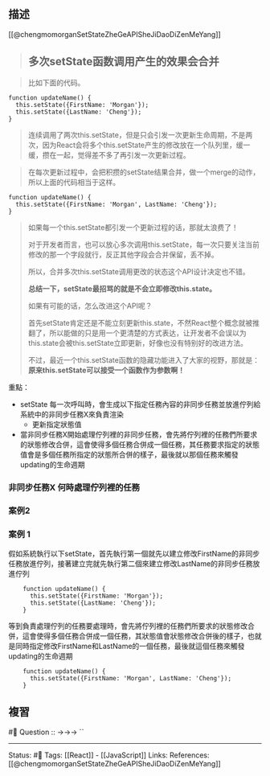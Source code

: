 



## 描述
[[@chengmomorganSetStateZheGeAPISheJiDaoDiZenMeYang]]
> ## 多次setState函数调用产生的效果会合并

> 比如下面的代码。

```text
function updateName() {
  this.setState({FirstName: 'Morgan'});
  this.setState({LastName: 'Cheng'});
}
```

> 连续调用了两次this.setState，但是只会引发一次更新生命周期，不是两次，因为React会将多个this.setState产生的修改放在一个队列里，缓一缓，攒在一起，觉得差不多了再引发一次更新过程。



> 在每次更新过程中，会把积攒的setState结果合并，做一个merge的动作，所以上面的代码相当于这样。

```text
function updateName() {
  this.setState({FirstName: 'Morgan', LastName: 'Cheng'});
}
```

> 如果每一个this.setState都引发一个更新过程的话，那就太浪费了！
> 
> 对于开发者而言，也可以放心多次调用this.setState，每一次只要关注当前修改的那一个字段就行，反正其他字段会合并保留，丢不掉。  
> 
> 所以，合并多次this.setState调用更改的状态这个API设计决定也不错。
> 
> **总结一下，setState最招骂的就是不会立即修改this.state。**
> 
> 如果有可能的话，怎么改进这个API呢？
>
>首先setState肯定还是不能立刻更新this.state，不然React整个概念就被推翻了，所以能做的只是用一个更清楚的方式表达，让开发者不会误以为this.state会被this.setState立即更新，好像也没有特别好的改进方法。
>
>不过，最近一个this.setState函数的隐藏功能进入了大家的视野，那就是：**原来this.setState可以接受一个函数作为参数啊！**

重點：
- setState 每一次呼叫時，會生成以下指定任務內容的非同步任務並放進佇列給系統中的非同步任務X來負責渲染
	- 更新指定狀態值
- 當非同步任務X開始處理佇列裡的非同步任務，會先將佇列裡的任務們所要求的狀態修改合併，這會使得多個任務合併成一個任務，其任務要求指定的狀態值會是多個任務所指定的狀態所合併的樣子，最後就以那個任務來觸發updating的生命週期


### 非同步任務X 何時處理佇列裡的任務



### 案例2



### 案例 1
假如系統執行以下setState，首先執行第一個就先以建立修改FirstName的非同步任務放進佇列，接著建立完就先執行第二個來建立修改LastName的非同步任務放進佇列
```
	function updateName() {
	  this.setState({FirstName: 'Morgan'});
	  this.setState({LastName: 'Cheng'});
	}
```

等到負責處理佇列的任務要處理時，會先將佇列裡的任務們所要求的狀態修改合併，這會使得多個任務合併成一個任務，其狀態值會狀態修改合併後的樣子，也就是同時指定修改FirstName和LastName的一個任務，最後就這個任務來觸發updating的生命週期
```
	function updateName() {
	  this.setState({FirstName: 'Morgan', LastName: 'Cheng'});
	}
```



## 複習
#🧠 Question :: ->->-> ``
<!--SR:!2022-08-24,3,250-->

---
Status: #🌱 
Tags:
[[React]] - [[JavaScript]]
Links:
References:
[[@chengmomorganSetStateZheGeAPISheJiDaoDiZenMeYang]]